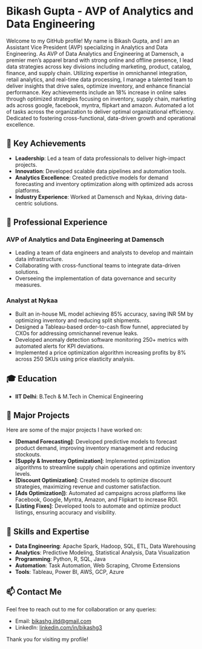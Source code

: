 # Bikash Gupta - AVP of Analytics and Data Engineering

Welcome to my GitHub profile! My name is Bikash Gupta, and I am an Assistant Vice President (AVP) specializing in Analytics and Data Engineering. 
As AVP of Data Analytics and Engineering at Damensch, a premier men’s apparel brand with strong online and offline presence, I lead data strategies across key divisions including marketing, product, catalog, finance, and supply chain. 
Utilizing expertise in omnichannel integration, retail analytics, and real-time data processing, I manage a talented team to deliver insights that drive sales, optimize inventory, and enhance financial performance. 
Key achievements include an 18% increase in online sales through optimized strategies focusing on inventory, supply chain, marketing ads across google, facebook, myntra, flipkart and amazon.
Automated a lot of tasks across the organization to deliver optimal organizational efficiency.
Dedicated to fostering cross-functional, data-driven growth and operational excellence.

## 🚀 Key Achievements

- **Leadership**: Led a team of data professionals to deliver high-impact projects.
- **Innovation**: Developed scalable data pipelines and automation tools.
- **Analytics Excellence**: Created predictive models for demand forecasting and inventory optimization along with optimized ads across platforms.
- **Industry Experience**: Worked at Damensch and Nykaa, driving data-centric solutions.

## 💼 Professional Experience

### AVP of Analytics and Data Engineering at Damensch
- Leading a team of data engineers and analysts to develop and maintain data infrastructure.
- Collaborating with cross-functional teams to integrate data-driven solutions.
- Overseeing the implementation of data governance and security measures.

### Analyst at Nykaa
- Built an in-house ML model achieving 85% accuracy, saving INR 5M by optimizing inventory and reducing split shipments.
- Designed a Tableau-based order-to-cash flow funnel, appreciated by CXOs for addressing omnichannel revenue leaks.
- Developed anomaly detection software monitoring 250+ metrics with automated alerts for KPI deviations.
- Implemented a price optimization algorithm increasing profits by 8% across 250 SKUs using price elasticity analysis.

## 🎓 Education

- **IIT Delhi**: B.Tech & M.Tech in Chemical Engineering

## 🌟 Major Projects

Here are some of the major projects I have worked on:

- **[Demand Forecasting]**: Developed predictive models to forecast product demand, improving inventory management and reducing stockouts.
- **[Supply & Inventory Optimization]**: Implemented optimization algorithms to streamline supply chain operations and optimize inventory levels.
- **[Discount Optimization]**: Created models to optimize discount strategies, maximizing revenue and customer satisfaction.
- **[Ads Optimization])**: Automated ad campaigns across platforms like Facebook, Google, Myntra, Amazon, and Flipkart to increase ROI.
- **[Listing Fixes]**: Developed tools to automate and optimize product listings, ensuring accuracy and visibility.

## 🔧 Skills and Expertise

- **Data Engineering**: Apache Spark, Hadoop, SQL, ETL, Data Warehousing
- **Analytics**: Predictive Modeling, Statistical Analysis, Data Visualization
- **Programming**: Python, R, SQL, Java
- **Automation**: Task Automation, Web Scraping, Chrome Extensions
- **Tools**: Tableau, Power BI, AWS, GCP, Azure

## 📫 Contact Me

Feel free to reach out to me for collaboration or any queries:

- Email: [bikashg.iitd@gmail.com](mailto:bikashg.iitd@gmail.com)
- LinkedIn: [linkedin.com/in/bikashg3](https://www.linkedin.com/in/bikashg3/)

Thank you for visiting my profile!
